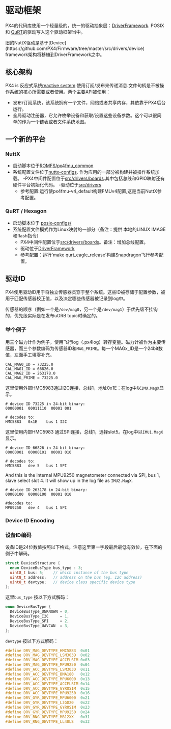 # 驱动框架

PX4的代码库使用一个轻量级的，统一的驱动抽象层：[DriverFramework](https://github.com/px4/DriverFramework). 
POSIX和 [QuRT](https://en.wikipedia.org/wiki/Qualcomm_Hexagon)的驱动写入这个驱动框架当中。

<aside class="todo">
旧的NuttX驱动是基于[Device](https://github.com/PX4/Firmware/tree/master/src/drivers/device) framework架构将移植到DriverFramework之中。
</aside>

## 核心架构
PX4 is 反应式系统[reactive system](concept-architecture.md) 使用订阅/发布来传递消息.文件句柄是不被操作系统的核心所需要或者使用。两个主要API被使用：

- 发布/订阅系统，该系统拥有一个文件，网络或者共享内存，其依靠于PX4后台运行。
- 全局驱动注册器，它允许枚举设备和获取/设置这些设备参数。这个可以很简单的作为一个链表或者文件系统地图。

## 一个新的平台
### NuttX
- 启动脚本位于[ROMFS/px4fmu_common](https://github.com/PX4/Firmware/tree/master/ROMFS/px4fmu_common)
- 系统配置文件位于[nuttx-configs](https://github.com/PX4/Firmware/tree/master/nuttx-configs). 作为应用的一部分被构建并被操作系统加载。
  -PX4中间件配置位于[src/drivers/boards](https://github.com/PX4/Firmware/tree/master/src/drivers/boards).其中包括总线和GPIO映射还有硬件平台初始化代码。
  -驱动位于[src/drivers](https://github.com/PX4/Firmware/tree/master/src/drivers)
  - 参考配置:运行使px4fmu-v4_default构建FMUv4配置,这是当前NuttX参考配置。

### QuRT / Hexagon
- 启动脚本位于 [posix-configs/](https://github.com/PX4/Firmware/tree/master/posix-configs)
- 系统配置文件模式作为Linux映射的一部分（备注：提供 本地的LINUX IMAGE和flash指令）
  - PX4中间件配置位于[src/drivers/boards](https://github.com/PX4/Firmware/tree/master/src/drivers/boards)。备注：增加总线配置。
  - 驱动位于[DriverFramework](https://github.com/px4/DriverFramework)
  - 参考配置：运行'make qurt_eagle_release'构建Snapdragon飞行参考配置。


## 驱动ID
PX4使用驱动ID用于将独立传感器贯穿于整个系统。这些ID被存储于配置参数，被用于匹配传感器校正值，以及决定哪些传感器被记录到log中。

传感器的顺序（例如一个是`/dev/mag0`，另一个是`/dev/mag1`）于优先级不挂钩的，优先级实际是在发布uORB topic时确定的。

### 举个例子
用三个磁力计作为例子，使用飞行log（.px4log）转存变量。磁力计被作为主要传感器，而三个参数编码为传感器ID和`MAG_PRIME`。每一个MAGx_ID是一个24bit数值，左面手工填零补充。

```
CAL_MAG0_ID = 73225.0
CAL_MAG1_ID = 66826.0
CAL_MAG2_ID = 263178.0
CAL_MAG_PRIME = 73225.0
```
这里使用外部HMC5983通过I2C连接，总线1，地址0x1E：在log中以`IMU.MagX`显示。

```
# device ID 73225 in 24-bit binary:
00000001  00011110  00001 001

# decodes to:
HMC5883   0x1E    bus 1 I2C
```

这里使用内部HMC5983 通过SPI连接，总线1，选择slot5。在log中以`IMU1.MagX`显示。
```
# device ID 66826 in 24-bit binary:
00000001  00000101  00001 010

# decodes to:
HMC5883   dev 5   bus 1 SPI
```

And this is the internal MPU9250 magnetometer connected via SPI, bus 1, slave select slot 4. It will show up in the log file as `IMU2.MagX`.

```
# device ID 263178 in 24-bit binary:
00000100  00000100  00001 010

#decodes to:
MPU9250   dev 4   bus 1 SPI
```

### Device ID Encoding
### 设备ID编码
设备ID是24位数值按照以下格式。注意这里第一字段最后最低有效位，在下面的例子中解码。

```C
struct DeviceStructure {
  enum DeviceBusType bus_type : 3;
  uint8_t bus: 5;    // which instance of the bus type
  uint8_t address;   // address on the bus (eg. I2C address)
  uint8_t devtype;   // device class specific device type
};
```
这里`bus_type` 按以下方式解码：

```C
enum DeviceBusType {
  DeviceBusType_UNKNOWN = 0,
  DeviceBusType_I2C     = 1,
  DeviceBusType_SPI     = 2,
  DeviceBusType_UAVCAN  = 3,
};
```

`devtype` 按以下方式解码：

```C
#define DRV_MAG_DEVTYPE_HMC5883  0x01
#define DRV_MAG_DEVTYPE_LSM303D  0x02
#define DRV_MAG_DEVTYPE_ACCELSIM 0x03
#define DRV_MAG_DEVTYPE_MPU9250  0x04
#define DRV_ACC_DEVTYPE_LSM303D  0x11
#define DRV_ACC_DEVTYPE_BMA180   0x12
#define DRV_ACC_DEVTYPE_MPU6000  0x13
#define DRV_ACC_DEVTYPE_ACCELSIM 0x14
#define DRV_ACC_DEVTYPE_GYROSIM  0x15
#define DRV_ACC_DEVTYPE_MPU9250  0x16
#define DRV_GYR_DEVTYPE_MPU6000  0x21
#define DRV_GYR_DEVTYPE_L3GD20   0x22
#define DRV_GYR_DEVTYPE_GYROSIM  0x23
#define DRV_GYR_DEVTYPE_MPU9250  0x24
#define DRV_RNG_DEVTYPE_MB12XX   0x31
#define DRV_RNG_DEVTYPE_LL40LS   0x32
```
